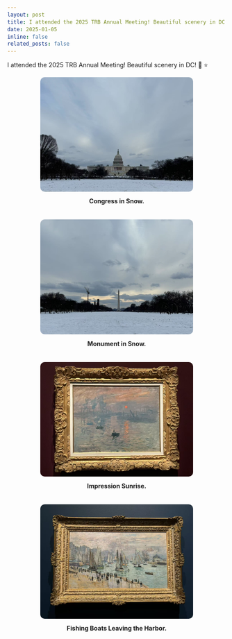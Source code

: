 ```yaml
---
layout: post
title: I attended the 2025 TRB Annual Meeting! Beautiful scenery in DC!
date: 2025-01-05
inline: false
related_posts: false
---
```


I attended the 2025 TRB Annual Meeting! Beautiful scenery in DC!  :tada: :star:

<div style="display: flex; flex-direction: column; gap: 20px;">

  <div style="text-align: center;">
    <img src="assets/img/news/Jan_05_2025_Congress.jpg" alt="Congress" style="width: 70%; border-radius: 10px;">
    <p style="margin-top: 10px;"><strong>Congress in Snow.</strong></p>
  </div>

  <div style="text-align: center;">
    <img src="assets/img/news/Jan_05_2025_Monument.jpg" alt="Monument" style="width: 70%; border-radius: 10px;">
    <p style="margin-top: 10px;"><strong>Monument in Snow.</strong></p>
  </div>

  <div style="text-align: center;">
    <img src="assets/img/news/Jan_05_2025_Impression_Sunrise.jpg" alt="Impression Sunrise" style="width: 70%; border-radius: 10px;">
    <p style="margin-top: 10px;"><strong>Impression Sunrise.</strong></p>
  </div>

  <div style="text-align: center;">
    <img src="assets/img/news/Jan_05_2025_Fishing_Boats_Leaving_the_Harbor.jpg" alt="Fishing Boats Leaving the Harbor" style="width: 70%; border-radius: 10px;">
    <p style="margin-top: 10px;"><strong>Fishing Boats Leaving the Harbor.</strong></p>
  </div>

</div>
